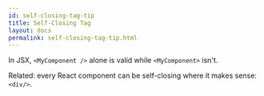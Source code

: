 ```yaml
---
id: self-closing-tag-tip
title: Self-Closing Tag
layout: docs
permalink: self-closing-tag-tip.html
---
```


In JSX, `<MyComponent />` alone is valid while `<MyComponent>` isn't.

Related: every React component can be self-closing where it makes sense: `<div/>`.
